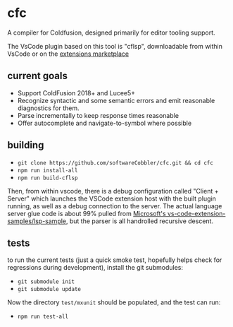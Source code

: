 # cfc
A compiler for Coldfusion, designed primarily for editor tooling support.

The VsCode plugin based on this tool is "cflsp", downloadable from within VsCode or on the [extensions marketplace](https://marketplace.visualstudio.com/items?itemName=DavidRogers.cflsp)

## current goals
* Support ColdFusion 2018+ and Lucee5+
* Recognize syntactic and some semantic errors and emit reasonable diagnostics for them.
* Parse incrementally to keep response times reasonable
* Offer autocomplete and navigate-to-symbol where possible

## building

* `git clone https://github.com/softwareCobbler/cfc.git && cd cfc`
* `npm run install-all`
* `npm run build-cflsp`

Then, from within vscode, there is a debug configuration called "Client + Server" which launches the VSCode extension host with the built plugin running, as well as a debug connection to the server. The actual language server glue code is about 99% pulled from [Microsoft's vs-code-extension-samples/lsp-sample](https://github.com/microsoft/vscode-extension-samples/tree/main/lsp-sample), but the parser is all handrolled recursive descent.

## tests
to run the current tests (just a quick smoke test, hopefully helps check for regressions during development), install the git submodules:
* `git submodule init`
* `git submodule update`

Now the directory `test/mxunit` should be populated, and the test can run:
* `npm run test-all`
